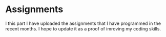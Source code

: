 # Assignments
I this part I have uploaded the assignments that I have programmed in the recent months. I hope to update it as a proof of imroving my coding skills.
